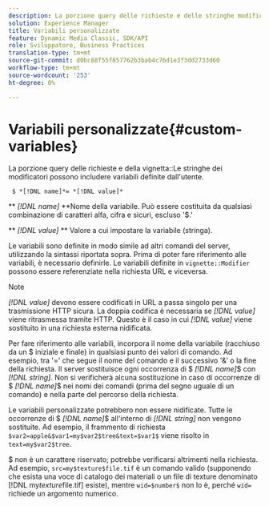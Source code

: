 ```yaml
---
description: La porzione query delle richieste e delle stringhe modificatori di vignetta può includere variabili definite dall'utente.
solution: Experience Manager
title: Variabili personalizzate
feature: Dynamic Media Classic, SDK/API
role: Sviluppatore, Business Practices
translation-type: tm+mt
source-git-commit: d0bc88f55f857762b3bab4c76d1e3f3dd2733d60
workflow-type: tm+mt
source-wordcount: '253'
ht-degree: 0%

---
```



# Variabili personalizzate{#custom-variables}

La porzione query delle richieste e della vignetta::Le stringhe dei modificatori possono includere variabili definite dall&#39;utente.

` $ *[!DNL name]*= *[!DNL value]*`

** *[!DNL name]* **Nome della variabile. Può essere costituita da qualsiasi combinazione di caratteri alfa, cifra e sicuri, escluso &#39;$.&#39;

** *[!DNL value]* ** Valore a cui impostare la variabile (stringa).

Le variabili sono definite in modo simile ad altri comandi del server, utilizzando la sintassi riportata sopra. Prima di poter fare riferimento alle variabili, è necessario definirle. Le variabili definite in `vignette::Modifier` possono essere referenziate nella richiesta URL e viceversa.

>[!NOTE]
>
>*[!DNL value]* devono essere codificati in URL a passa singolo per una trasmissione HTTP sicura. La doppia codifica è necessaria se *[!DNL value]* viene ritrasmessa tramite HTTP. Questo è il caso in cui *[!DNL value]* viene sostituito in una richiesta esterna nidificata.

Per fare riferimento alle variabili, incorpora il nome della variabile (racchiuso da un $ iniziale e finale) in qualsiasi punto dei valori di comando. Ad esempio, tra &#39;=&#39; che segue il nome del comando e il successivo &#39;&amp;&#39; o la fine della richiesta. Il server sostituisce ogni occorrenza di $ *[!DNL name]*$ con *[!DNL string]*. Non si verificherà alcuna sostituzione in caso di occorrenze di $ *[!DNL name]*$ nei nomi dei comandi (prima del segno uguale di un comando) e nella parte del percorso della richiesta.

Le variabili personalizzate potrebbero non essere nidificate. Tutte le occorrenze di $ *[!DNL name]*$ all&#39;interno di *[!DNL string]* non vengono sostituite. Ad esempio, il frammento di richiesta `$var2=apple&$var1=my$var2$tree&text=$var1$` viene risolto in `text=my$var2$tree`.

$ non è un carattere riservato; potrebbe verificarsi altrimenti nella richiesta. Ad esempio, `src=my$texture$file.tif` è un comando valido (supponendo che esista una voce di catalogo dei materiali o un file di texture denominato [!DNL my$texture$file.tif] esiste), mentre `wid=$number$` non lo è, perché `wid=` richiede un argomento numerico.
